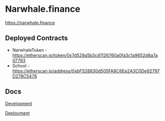 # Narwhale.finance

https://narwhale.finance

## Deployed Contracts

- NarwhaleToken - https://etherscan.io/token/0x7d529a5b3c41126760a0fa3c1a9652d8a7a07793
- School - https://etherscan.io/address/0xbF528830d505FA8C6Ee2A3C0De92797D278C5478


## Docs

[Development](docs/DEVELOPMENT.md)

[Deployment](docs/DEPLOYMENT.md)


